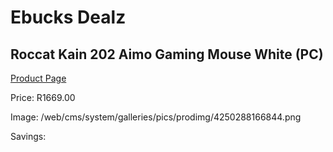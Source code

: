 
# Ebucks Dealz
## Roccat Kain 202 Aimo Gaming Mouse White (PC)
[Product Page](https://www.ebucks.com/web/shop/productSelected.do?prodId=1232258525&catId=365757697)

Price: R1669.00

Image: /web/cms/system/galleries/pics/prodimg/4250288166844.png

Savings: 


	